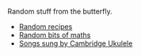 Random stuff from the butterfly.

- [Random recipes](./recipes)
- [Random bits of maths](./mikes-maths)
- [Songs sung by Cambridge Ukulele](./songs-sung)
